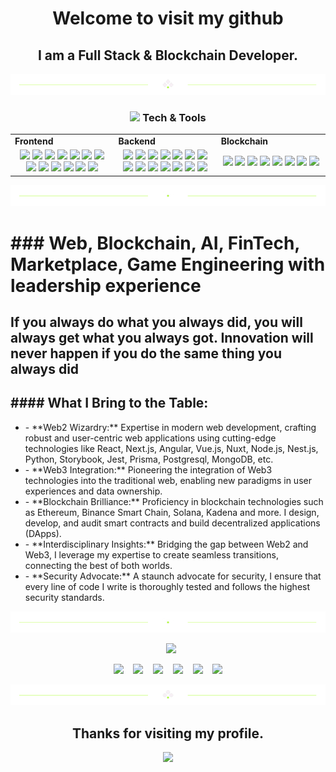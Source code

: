 <h1 align="center">
    Welcome to visit my github
  </h1>
  <h2 align="center">
    I am a Full Stack & Blockchain Developer.
  </h2>
  <div align="center">
    <img src="https://github.com/mymiracle0118/mymiracle0118/blob/main/divider1.png" alt="divider"/>
  </div> 
  <h3 align="center"><img src="https://github.com/naruhitokaide/naruhitokaide/blob/main/code.gif" height="20"/> Tech & Tools</h3>
  
  <div align="center" style="witdh:100%"> 
    <table>
      <tr>
        <td valign="center" width="100px"><b>Frontend<b></td>
        <td valign="center" width="100px"><b>Backend<b></td>
        <td valign="center" width="100px"><b>Blockchain<b></td>
      </tr>
      <tr>
        <td valign="center" align="center" width="300px">
          <img src="https://img.shields.io/badge/Angular-blue" /> 
          <img src="https://img.shields.io/badge/Flutter-blue" /> 
          <img src="https://img.shields.io/badge/HTML-blue" /> 
          <img src="https://img.shields.io/badge/React-blue" /> 
          <img src="https://img.shields.io/badge/CSS-blue" />
          <img src="https://img.shields.io/badge/JavaScript-blue" /> 
          <img src="https://img.shields.io/badge/TypeScript-blue" />
          <img src="https://img.shields.io/badge/Vue-blue" /> 
          <img src="https://img.shields.io/badge/Bootstrap-blue" /> 
          <img src="https://img.shields.io/badge/Tailwind-blue" /> 
          <img src="https://img.shields.io/badge/Next-blue" /> 
          <img src="https://img.shields.io/badge/Nuxt-blue" /> 
          <img src="https://img.shields.io/badge/Chart.js-blue" />
        </td>      
        <td valign="center" align="center" width="300px">
          <img src="https://img.shields.io/badge/Django-blue" /> 
          <img src="https://img.shields.io/badge/Python-blue" /> 
          <img src="https://img.shields.io/badge/Selenium-blue" />        
          <img src="https://img.shields.io/badge/Ruby-blue" /> 
          <img src="https://img.shields.io/badge/Rails-blue" /> 
          <img src="https://img.shields.io/badge/BeautifulSoup-blue" /> 
          <img src="https://img.shields.io/badge/Pandas-blue" /> 
          <img src="https://img.shields.io/badge/Numpy-blue" /> 
          <img src="https://img.shields.io/badge/Flask-blue" /> 
          <img src="https://img.shields.io/badge/PHP-blue" /> 
          <img src="https://img.shields.io/badge/Laravel-blue" /> 
          <img src="https://img.shields.io/badge/Node.js-blue" /> 
          <img src="https://img.shields.io/badge/Express-blue" /> 
          <img src="https://img.shields.io/badge/Nest.js-blue" /> 
        </td>
        <td valign="center" align="center" width="300px">
            <img src="https://img.shields.io/badge/Web3.js-blue" /> 
            <img src="https://img.shields.io/badge/Solidity-blue" /> 
            <img src="https://img.shields.io/badge/Polkadot-blue" /> 
            <img src="https://img.shields.io/badge/Solana-blue" /> 
            <img src="https://img.shields.io/badge/Golang-blue" /> 
            <img src="https://img.shields.io/badge/Rust-blue" /> 
            <img src="https://img.shields.io/badge/Smart Contract-blue" /> 
            <img src="https://img.shields.io/badge/Bitcoin-blue" />
        </td>
      </tr>
    </table>
    
   <!-- <table>
      <tr>
        <td valign="center" width="100px"><b>Blockchain<b></td>
        <td valign="center" width="100px"><b>Audit<b></td>
      </tr>
      <tr>
        <td valign="center" align="center" width="300px">
          <img src="https://img.shields.io/badge/Web3.js-blue" /> 
          <img src="https://img.shields.io/badge/Solidity-blue" /> 
          <img src="https://img.shields.io/badge/Polkadot-blue" /> 
          <img src="https://img.shields.io/badge/Solana-blue" /> 
          <img src="https://img.shields.io/badge/Golang-blue" /> 
          <img src="https://img.shields.io/badge/Rust-blue" /> 
          <img src="https://img.shields.io/badge/Smart Contract-blue" /> 
          <img src="https://img.shields.io/badge/Bitcoin-blue" />
        </td>
       <td valign="center" align="center" width="300px">
         <img src="https://img.shields.io/badge/Code4rena-blue" /> 
         <img src="https://img.shields.io/badge/Sherlock-blue" /> 
         <img src="https://img.shields.io/badge/Hats-blue" /> 
         <img src="https://img.shields.io/badge/Cantina-blue" />
        </td>
      </tr>
    </table> -->
  </div>
  
  <div align="center">
    <img src="https://github.com/mymiracle0118/mymiracle0118/blob/main/divider2.png" alt="divider"/>
  </div>
  
  <!-- <div align="center">
    <img src="https://quotes-github-readme.vercel.app/api?type=horizontal&theme=dracula" alt="Readme Quotes"/>
  </div>
   -->
  <div>
      <h1>### Web, Blockchain, AI, FinTech, Marketplace, Game Engineering with leadership experience</h1>
      <h2>If you always do what you always did, you will always get what you always got. Innovation will never happen if you do the same thing you always did</h2>
      <h2>#### What I Bring to the Table:</h2>
      <ul>
        <li>- **Web2 Wizardry:** Expertise in modern web development, crafting robust and user-centric web applications using cutting-edge technologies like React, Next.js, Angular, Vue.js, Nuxt, Node.js, Nest.js, Python, Storybook, Jest, Prisma, Postgresql, MongoDB, etc.</li>
        <li>- **Web3 Integration:** Pioneering the integration of Web3 technologies into the traditional web, enabling new paradigms in user experiences and data ownership.</li>
        <li>- **Blockchain Brilliance:** Proficiency in blockchain technologies such as Ethereum, Binance Smart Chain, Solana, Kadena and more. I design, develop, and audit smart contracts and build decentralized applications (DApps).</li>
        <li>- **Interdisciplinary Insights:** Bridging the gap between Web2 and Web3, I leverage my expertise to create seamless transitions, connecting the best of both worlds.</li>
        <li>- **Security Advocate:** A staunch advocate for security, I ensure that every line of code I write is thoroughly tested and follows the highest security standards.</li>
      </ul>
  </div>
   
  <div align="center">
    <img src="https://github.com/mymiracle0118/mymiracle0118/blob/main/divider2.png" alt="divider"/>
  </div>
  
  <!-- <p align="center">
    <img height = "150px" style="margin-right: 10px;" src = "https://github-readme-streak-stats.herokuapp.com?user=mymiracle0118&theme=tokyonight&hide_border=true&include_all_commits=true&line_height=27">
  </p> -->
  
  <p align="center">
    <img height = "150px" style="margin-left: 10px;" src = "https://github-readme-stats.vercel.app/api/top-langs/?username=mymiracle0118&theme=tokyonight&hide_border=false&include_all_commits=true&count_private=true&layout=compact">
  </p>
  
  <!-- <div style="display: flex; justify-content: center;">
    <span>
      <img height = "150px" style="margin-right: 10px;" src = "https://github-readme-streak-stats.herokuapp.com?user=mymiracle0118&theme=tokyonight&hide_border=true&include_all_commits=true&line_height=27">
    </span>
  
    <span>
      <img height = "150px" style="margin-left: 10px;" src = "https://github-readme-stats.vercel.app/api/top-langs/?username=mymiracle0118&theme=dark&hide_border=false&include_all_commits=true&count_private=true&layout=compact">
    </span>
  </div> -->
  
  <p align="center">
    <a href="https://www.linkedin.com/in/iwakihiroto/" target="_blank" rel="noopener noreferrer"><img src="https://img.icons8.com/fluency/2x/linkedin.png"  width="50" /></a>
    &nbsp;&nbsp;
    <a href="mailto:noahsflood908@gmail.com" target="_blank" rel="noopener noreferrer"><img src="https://img.icons8.com/fluency/2x/gmail-new.png"  width="50" /></a>
    &nbsp;&nbsp;
    <a href="https://join.skype.com/invite/L3RRDf51v6I9" target="_blank" rel="noopener noreferrer"><img src="https://img.icons8.com/color/2x/skype.png"  width="50" /></a>
    &nbsp;&nbsp;
    <a href="https://t.me/iwakihiroto" target="_blank" rel="noopener noreferrer"><img src="https://img.icons8.com/color/2x/telegram-app.png"  width="50" /></a>
    &nbsp;&nbsp;
    <a href="https://discordapp.com/users/356900842927947776" target="_blank" rel="noopener noreferrer"><img src="https://img.icons8.com/3d-fluency/94/discord-logo.png"  width="50" /></a>
    &nbsp;&nbsp;
    <a href="https://www.iwakihiroto.info/" target="_blank" rel="noopener noreferrer"><img src="https://img.icons8.com/nolan/2x/link.png"  width="50" /></a>
  </p>
  
  <div align="center">
    <img src="https://github.com/mymiracle0118/mymiracle0118/blob/main/divider1.png" alt="divider"/>
  </div>
  
  <h2 align="center"> Thanks for visiting my profile. </h2>
  <p align="center">
    <img src="https://capsule-render.vercel.app/api?type=waving&color=gradient&height=65&section=footer"/>
  </p>
  

